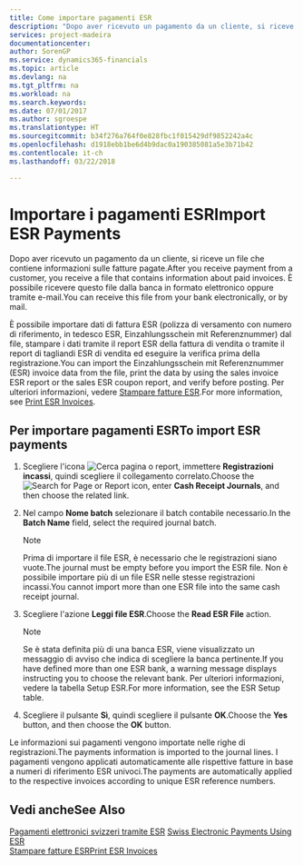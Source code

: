 ```yaml
---
title: Come importare pagamenti ESR
description: "Dopo aver ricevuto un pagamento da un cliente, si riceve un file che contiene informazioni sulle fatture pagate. È possibile ricevere questo file dalla banca in formato elettronico oppure tramite e-mail."
services: project-madeira
documentationcenter: 
author: SorenGP
ms.service: dynamics365-financials
ms.topic: article
ms.devlang: na
ms.tgt_pltfrm: na
ms.workload: na
ms.search.keywords: 
ms.date: 07/01/2017
ms.author: sgroespe
ms.translationtype: HT
ms.sourcegitcommit: b34f276a764f0e828fbc1f015429df9852242a4c
ms.openlocfilehash: d1918ebb1be6d4b9dac0a190385081a5e3b71b42
ms.contentlocale: it-ch
ms.lasthandoff: 03/22/2018

---
```

# <a name="import-esr-payments"></a><span data-ttu-id="ed19e-104">Importare i pagamenti ESR</span><span class="sxs-lookup"><span data-stu-id="ed19e-104">Import ESR Payments</span></span>
<span data-ttu-id="ed19e-105">Dopo aver ricevuto un pagamento da un cliente, si riceve un file che contiene informazioni sulle fatture pagate.</span><span class="sxs-lookup"><span data-stu-id="ed19e-105">After you receive payment from a customer, you receive a file that contains information about paid invoices.</span></span> <span data-ttu-id="ed19e-106">È possibile ricevere questo file dalla banca in formato elettronico oppure tramite e-mail.</span><span class="sxs-lookup"><span data-stu-id="ed19e-106">You can receive this file from your bank electronically, or by mail.</span></span>  

<span data-ttu-id="ed19e-107">È possibile importare dati di fattura ESR (polizza di versamento con numero di riferimento, in tedesco ESR, Einzahlungsschein mit Referenznummer) dal file, stampare i dati tramite il report ESR della fattura di vendita o tramite il report di tagliandi ESR di vendita ed eseguire la verifica prima della registrazione.</span><span class="sxs-lookup"><span data-stu-id="ed19e-107">You can import the Einzahlungsschein mit Referenznummer (ESR) invoice data from the file, print the data by using the sales invoice ESR report or the sales ESR coupon report, and verify before posting.</span></span> <span data-ttu-id="ed19e-108">Per ulteriori informazioni, vedere [Stampare fatture ESR](how-to-print-esr-invoices.md).</span><span class="sxs-lookup"><span data-stu-id="ed19e-108">For more information, see [Print ESR Invoices](how-to-print-esr-invoices.md).</span></span>  

## <a name="to-import-esr-payments"></a><span data-ttu-id="ed19e-109">Per importare pagamenti ESR</span><span class="sxs-lookup"><span data-stu-id="ed19e-109">To import ESR payments</span></span>  

1.  <span data-ttu-id="ed19e-110">Scegliere l'icona ![Cerca pagina o report](../../media/ui-search/search_small.png "icona Cerca pagina o report"), immettere **Registrazioni incassi**, quindi scegliere il collegamento correlato.</span><span class="sxs-lookup"><span data-stu-id="ed19e-110">Choose the ![Search for Page or Report](../../media/ui-search/search_small.png "Search for Page or Report icon") icon, enter **Cash Receipt Journals**, and then choose the related link.</span></span>  
2.  <span data-ttu-id="ed19e-111">Nel campo **Nome batch** selezionare il batch contabile necessario.</span><span class="sxs-lookup"><span data-stu-id="ed19e-111">In the **Batch Name** field, select the required journal batch.</span></span>  

    > [!NOTE]  
    >  <span data-ttu-id="ed19e-112">Prima di importare il file ESR, è necessario che le registrazioni siano vuote.</span><span class="sxs-lookup"><span data-stu-id="ed19e-112">The journal must be empty before you import the ESR file.</span></span> <span data-ttu-id="ed19e-113">Non è possibile importare più di un file ESR nelle stesse registrazioni incassi.</span><span class="sxs-lookup"><span data-stu-id="ed19e-113">You cannot import more than one ESR file into the same cash receipt journal.</span></span>  

3.  <span data-ttu-id="ed19e-114">Scegliere l'azione **Leggi file ESR**.</span><span class="sxs-lookup"><span data-stu-id="ed19e-114">Choose the **Read ESR File** action.</span></span>  

    > [!NOTE]  
    >  <span data-ttu-id="ed19e-115">Se è stata definita più di una banca ESR, viene visualizzato un messaggio di avviso che indica di scegliere la banca pertinente.</span><span class="sxs-lookup"><span data-stu-id="ed19e-115">If you have defined more than one ESR bank, a warning message displays instructing you to choose the relevant bank.</span></span> <span data-ttu-id="ed19e-116">Per ulteriori informazioni, vedere la tabella Setup ESR.</span><span class="sxs-lookup"><span data-stu-id="ed19e-116">For more information, see the ESR Setup table.</span></span>  

4.  <span data-ttu-id="ed19e-117">Scegliere il pulsante **Sì**, quindi scegliere il pulsante **OK**.</span><span class="sxs-lookup"><span data-stu-id="ed19e-117">Choose the **Yes** button, and then choose the **OK** button.</span></span>  

<span data-ttu-id="ed19e-118">Le informazioni sui pagamenti vengono importate nelle righe di registrazioni.</span><span class="sxs-lookup"><span data-stu-id="ed19e-118">The payments information is imported to the journal lines.</span></span> <span data-ttu-id="ed19e-119">I pagamenti vengono applicati automaticamente alle rispettive fatture in base a numeri di riferimento ESR univoci.</span><span class="sxs-lookup"><span data-stu-id="ed19e-119">The payments are automatically applied to the respective invoices according to unique ESR reference numbers.</span></span>  

## <a name="see-also"></a><span data-ttu-id="ed19e-120">Vedi anche</span><span class="sxs-lookup"><span data-stu-id="ed19e-120">See Also</span></span>  
 <span data-ttu-id="ed19e-121">[Pagamenti elettronici svizzeri tramite ESR](swiss-electronic-payments-using-esr.md) </span><span class="sxs-lookup"><span data-stu-id="ed19e-121">[Swiss Electronic Payments Using ESR](swiss-electronic-payments-using-esr.md) </span></span>  
 [<span data-ttu-id="ed19e-122">Stampare fatture ESR</span><span class="sxs-lookup"><span data-stu-id="ed19e-122">Print ESR Invoices</span></span>](how-to-print-esr-invoices.md)

